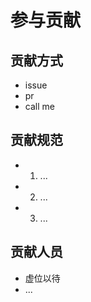 # 参与贡献

## 贡献方式

- issue
- pr
- call me

## 贡献规范

- 1. ...
- 2. ...
- 3. ...

## 贡献人员

- 虚位以待
- ...
